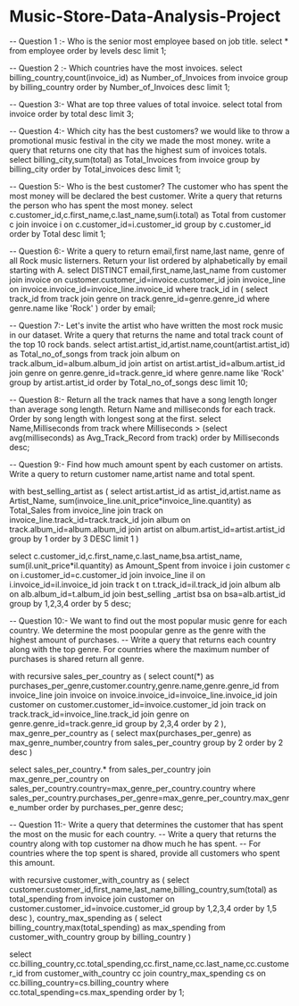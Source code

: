 # Music-Store-Data-Analysis-Project


-- Question 1 :- Who is the senior most employee based on job title.
select * from employee order by levels desc limit 1;

-- Question 2 :- Which countries have the most invoices.
select billing_country,count(invoice_id) as Number_of_Invoices from invoice 
group by billing_country 
order by Number_of_Invoices 
desc limit 1;

-- Question 3:- What are top three values of total invoice.
select total from invoice
order by total 
desc limit 3;

-- Question 4:- Which city has the best customers? we would like to throw a promotional music festival in the city we made the most money. write a query that returns one city that has the highest sum of invoices totals. 
select billing_city,sum(total) as Total_Invoices from invoice
group by billing_city 
order by Total_invoices 
desc limit 1;

-- Question 5:- Who is the best customer? The customer who has spent the most money will be declared the best customer. Write a query that returns the person who has spent the most money.
select c.customer_id,c.first_name,c.last_name,sum(i.total) as Total from customer c
join invoice i on c.customer_id=i.customer_id
group by c.customer_id
order by Total 
desc limit 1;

-- Question 6:- Write a query to return email,first name,last name, genre of all Rock music listerners. Return your list ordered by alphabetically by email starting with A.
select  DISTINCT email,first_name,last_name
from customer
join invoice on customer.customer_id=invoice.customer_id
join invoice_line on invoice.invoice_id=invoice_line.invoice_id
where track_id in (
	select track_id from track
	join genre on track.genre_id=genre.genre_id
	where genre.name like 'Rock'
)
order by email;

-- Question 7:- Let's invite the artist who have written the most rock music in our dataset. Write a query that returns the name and total track count of the top 10 rock bands.
select artist.artist_id,artist.name,count(artist.artist_id) as Total_no_of_songs
from track
join album on track.album_id=album.album_id
join artist on artist.artist_id=album.artist_id
join genre on genre.genre_id=track.genre_id
where genre.name like 'Rock'
group by artist.artist_id
order by Total_no_of_songs
desc limit 10;

-- Question 8:- Return all the track names that have a song length longer than average song length. Return Name and milliseconds for each track. Order by song length with longest song at the first.
select Name,Milliseconds from track 
where Milliseconds > 
(select avg(milliseconds) as Avg_Track_Record from track)
order by Milliseconds desc;

-- Question 9:- Find how much amount spent by each customer on artists. Write a query to return customer name,artist name and total spent.

with best_selling_artist as (
select artist.artist_id as artist_id,artist.name as Artist_Name,
sum(invoice_line.unit_price*invoice_line.quantity) as Total_Sales
from invoice_line
join track on invoice_line.track_id=track.track_id
join album on track.album_id=album.album_id
join artist on album.artist_id=artist.artist_id
group by 1
order by 3 DESC
limit 1
)

select c.customer_id,c.first_name,c.last_name,bsa.artist_name,
sum(il.unit_price*il.quantity) as Amount_Spent
from invoice i
join customer c on i.customer_id=c.customer_id
join invoice_line il on i.invoice_id=il.invoice_id
join track t on t.track_id=il.track_id
join album alb on alb.album_id=t.album_id
join best_selling _artist bsa on bsa=alb.artist_id
group by 1,2,3,4
order by 5 desc;


-- Question 10:- We want to find out the most popular music genre for each country. We determine the most poopular genre as the genre with the highest amount of purchases.
--              Write a query that returns each country along with the top genre. For countries where the maximum number of purchases is shared return all genre.

with recursive sales_per_country as (
select count(*) as purchases_per_genre,customer.country,genre.name,genre.genre_id
from invoice_line
join invoice on invoice.invoice_id=invoice_line.invoice_id
join customer on customer.customer_id=invoice.customer_id
join track on track.track_id=invoice_line.track_id
join genre on genre.genre_id=track.genre_id
group by 2,3,4
order by 2
),
max_genre_per_country as (
select max(purchases_per_genre) as max_genre_number,country 
from sales_per_country
group by 2
order by 2 desc
)

select sales_per_country.*
from sales_per_country
join max_genre_per_country on sales_per_country.country=max_genre_per_country.country
where sales_per_country.purchases_per_genre=max_genre_per_country.max_genre_number
order by purchases_per_genre desc;


-- Question 11:- Write a query that determines the customer that has spent the most on the music for each country.
--               Write a query that returns the country along with top customer na dhow much he has spent.
--		 For countries where the top spent is shared, provide all customers who spent this amount.


with recursive customer_with_country as (
select customer.customer_id,first_name,last_name,billing_country,sum(total) as total_spending
from invoice
join customer on customer.customer_id=invoice.customer_id
group by 1,2,3,4
order by 1,5 desc
),
country_max_spending as (
select billing_country,max(total_spending) as max_spending
from customer_with_country
group by billing_country
)

select cc.billing_country,cc.total_spending,cc.first_name,cc.last_name,cc.customer_id
from customer_with_country cc
join country_max_spending cs on cc.billing_country=cs.billing_country
where cc.total_spending=cs.max_spending
order by 1;

